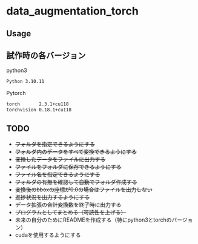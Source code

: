# data_augmentation_torch

## Usage

## 試作時の各バージョン
python3
```sh
Python 3.10.11
```
Pytorch
```sh
torch       2.3.1+cu118
torchvision 0.18.1+cu118
```

## TODO
* ~~フォルダを指定できるようにする~~
* ~~フォルダ内のデータをすべて変換できるようにする~~
* ~~変換したデータをファイルに出力する~~
* ~~ファイルをフォルダに保存できるようにする~~
* ~~ファイル名を指定できるようにする~~
* ~~フォルダの有無を確認して自動でフォルダ作成する~~
* ~~変換後のbboxの座標が0.0の場合はファイルを出力しない~~
* ~~進捗状況を出力するようにする~~
* ~~データ拡張の合計変換数を終了時に出力する~~
* ~~プログラムとしてまとめる（可読性を上げる）~~
* 未来の自分のためにREADMEを作成する（特にpython3とtorchのバージョン）
* cudaを使用するようにする
